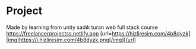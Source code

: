# Project
Made by learning from unity sadık turan web full stack course
https://freelancerprojectss.netlify.app
[url=https://hizliresim.com/4b8dyzk][img]https://i.hizliresim.com/4b8dyzk.png[/img][/url]
